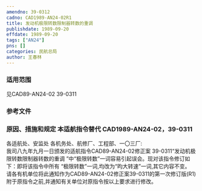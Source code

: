```yaml
---
amendno: 39-0312  
cadno: CAD1989-AN24-02R1  
title: 发动机极限转数限制器转数的重调  
publishdate: 1989-09-20  
effdate: 1989-09-20  
tags: ["AN24"]  
pns: []  
categories: 民航总局  
author: 王春林  
---
```

  
### 适用范围  
见CAD89-AN24-02  39-0311  
  
<!--more-->  
### 参考文件  
  
### 原因、措施和规定 本适航指令替代 CAD1989-AN24-02，39-0311  
各适航处、安监处 各机务处、航修厂、工程部、一〇三厂:  
    我司八九年九月一日颁发的适航指令CAD89-AN24-02修正案 39-0311“发动机极限转数限制器转数的重调 ”中“极限转数”一词容易引起误会。现对该指令修订如下：即将该指令中所有 “极限转数”一词,均改为“昀大转速”一词,其它内容不变。  
    请各有机单位将此通知作为CAD89-AN24-02修正案39-0311的第一次修订版(R1)附于原指令之前,并通知有关单位对原指令按以上要求进行修改。  
